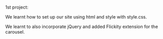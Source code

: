 1st project:

We learnt how to set up our site using html and style with style.css. 

We learnt to also incorporate jQuery and added Flickity extension for the carousel. 